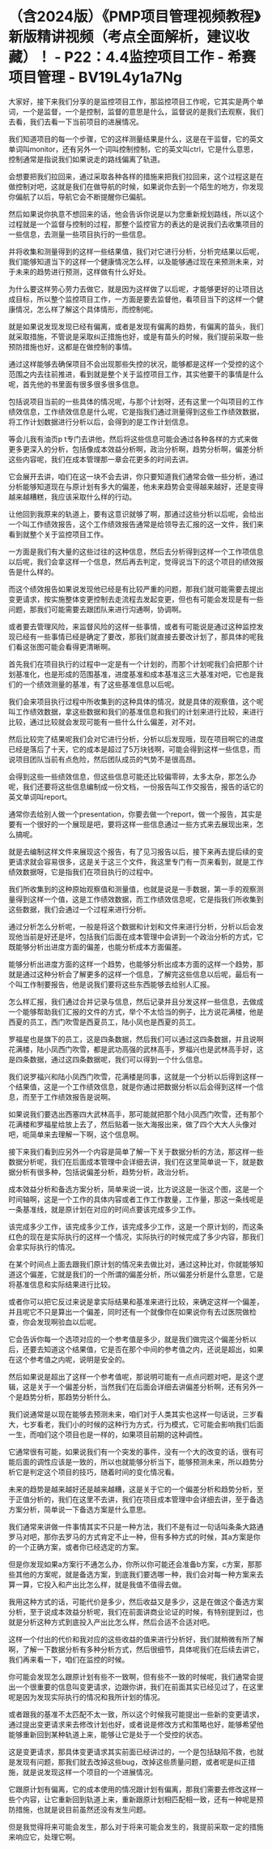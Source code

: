 # （含2024版）《PMP项目管理视频教程》新版精讲视频（考点全面解析，建议收藏）！ - P22：4.4监控项目工作 - 希赛项目管理 - BV19L4y1a7Ng

大家好，接下来我们分享的是监控项目工作，那监控项目工作呢，它其实是两个单词，一个是监督，一个是控制，监督的意思是什么，监督说的是我们去观察，我们去看，我们去看一下当前项目的进展情况。

我们知道项目的每一个步骤，它的这样测量结果是什么，这是在干监督，它的英文单词叫monitor，还有另外一个词叫控制控制，它的英文叫ctrl，它是什么意思，控制通常是指说我们如果说走的路线偏离了轨道。

会想要把我们拉回来，通过采取各种各样的措施来把我们拉回来，这个过程这是在做控制对吧，这就是我们在做导航的时候，如果说你去到一个陌生的地方，你发现你偏航了以后，导航它会不断提醒你已偏航。

然后如果说你执意不想回来的话，他会告诉你说是以为您重新规划路线，所以这个过程就是一个监督与控制的过程，那整个监控官方的表达的是说我们去收集项目的一些信息，去测量一些项目执行的一些信息。

并将收集和测量得到的这样一些结果值，我们对它进行分析，分析完结果以后呢，我们能够知道当下的这样一个健康情况怎么样，以及能够通过现在来预测未来，对于未来的趋势进行预测，这样做有什么好处。

为什么要这样劳心劳力去做它，就是因为这样做了以后呢，才能够更好的让项目达成目标，所以整个监控项目工作，一方面是要去监督他，看项目当下的这样一个健康情况，怎么样了解这个具体情形，而控制呢。

就是如果说发现发现已经有偏离，或者是发现有偏离的趋势，有偏离的苗头，我们就采取措施，不管说是采取纠正措施也好，或是有苗头的时候，我们提前采取一些预防措施也好，这都是在做控制的事情。

通过这样能够去确保项目不会出现那些失控的状况，能够都是这样一个受控的这个范围之内去往前推进，看到就是整个关于监控项目工作，其实他要干的事情是什么呢，首先他的书里面有很多很多很多信息。

包括说项目当前的一些具体的情况呢，与那个计划呀，还有这里一个叫项目的工作绩效信息，工作绩效信息是什么呢，它是指我们通过测量得到这些工作绩效数据，将工作计划数据进行分析以后，会得到的是工作计划信息。

等会儿我有油页p t专门去讲他，然后将这些信息可能会通过各种各样的方式来做更多更深入的分析，包括像成本效益分析啊，政治分析啊，趋势分析啊，偏差分析这些内容呢，我们在成本管理那一章会花更多的时间去讲。

它会展开去讲，咱们在这一块不会去讲，你只要知道我们通常会做一些分析，通过分析能够知道现在与原计划有多大的偏差，他未来趋势会变得越来越好，还是变得越来越糟糕，我应该采取什么样的行动。

让他回到我原来的轨道上，要有这意识就够了啊，那通过这些分析以后呢，会给出一个叫工作绩效报告，这个工作绩效报告通常是给领导去汇报的这一文件，我们来看到就整个关于监控项目工作。

一方面是我们有大量的这些过往的这种信息，然后去分析得到这样一个工作项信息以后呢，我们会拿这样一个信息，然后再去判定，觉得说当下的这个项目的绩效报告是什么样的。

而这个绩效报告如果说发现他已经是有比较严重的问题，那我们就可能需要去提出变更请求，按实施整体变更控制去走流程去发起变更，但也有可能会发现是有一些问题，那我们可能需要去跟团队来进行沟通啊，协调啊。

或者要去管理风险，来监督风险的这样一些事情，或者有可能说是通过这种监控发现已经有一些事情已经是确定了要改，那我们就直接去要改计划了，那具体的呢我们看这张图可能会看得更清晰啊。

首先我们在项目执行的过程中一定是有一个计划的，而那个计划呢我们会把那个计划基准化，也是形成的范围基准，进度基准和成本基准这三大基准对吧，它也是我们的一个绩效测量的基准，有了这些基准信息以后呢。

我们会来项目执行过程中所收集到的这种具体的情况，就是具体的观察值，这个呢叫工作绩效数据，拿这些数据和我们的基准信息和我们的计划来进行比较，来进行比较，通过比较就会发现可能有一些什么什么偏差，对不对。

然后比较完了结果呢我们会对它进行分析，分析以后发现哦，现在项目啊它的进度已经是落后了十天，它的成本是超过了5万块钱啊，可能会得到这样一些信息，而说项目团队当前有点危险，然后团队成员的气势不是很高昂。

会得到这些一些绩效信息，但这些信息可能还比较偏零碎，太多太杂，那怎么办呢，我们还要将这些信息编制成一份文档，一份报告叫工作交报告，报告的话它的英文单词叫report。

通常你去给别人做一个presentation，你要去做一个report，做一个报告，其实是要有一个很好的一个展现是吧，要将这样一些信息通过一些方式来去展现出来，怎么搞呢。

就是去编制这样文件来展现这个报告，有了见习报告以后，接下来再去提后续的变更请求就会容易很多，这是关于这三个文件，我这里专门有一页来看到，就是工作绩效数据呀，它是指我们在项目执行的过程中。

我们所收集到的这种原始观察值和测量值，也就是说是一手数据，第一手的观察测量得到这样一个值，这是工作绩效数据，而工作绩效信息呢，它是指我们所收集到这些数据，我们会通过一个过程来进行分析。

通过分析怎么分析呢，一般是将这个数据和计划和文件来进行分析，分析以后会发现他当前是好还是坏，包括我们后面在成本管理中会讲到一个政治分析的方式，它既能够分析出进度方面的偏差，也能分析成本方面偏差。

能够分析出进度方面的这样一个趋势，也能够分析出成本方面的这样一个趋势，那就是通过这种分析会了解更多的这样一个信息，了解完这些信息以后呢，最后有一个叫工作制要报告，他是说我们要将这些东西能够去给别人汇报。

怎么样汇报，我们通过合并记录与信息，然后记录并且分发这样一些信息，去做成一个能够帮助我们汇报的文件的方式，举个不太恰当的例子，比方说花满楼，他是西夏的员工，西门吹雪是西夏员工，陆小凤也是西夏的员工。

罗福星也是旗下的员工，这是四条数据，然后我们可以通过这四条数据，并且说啊花满楼，陆小凤西门吹雪，都是武功高强的武林高手，罗福兴也是武林高手好，这是四条数据，通过这四条数据呢，我们可以得到一个什么信息。

我们说罗福兴和陆小凤西门吹雪，花满楼是同事，这就是一个分析以后得到这样一个结果值，这是一个工作绩效信息，就是你通过把数据分析以后会得到这样一个信息，而至于工作绩效报告是说啊。

如果说我们要选出西塞四大武林高手，那可能就把那个陆小凤西门吹雪，还有那个花满楼和罗福星给放上去了，然后贴着一张大海报出来，做了四个大大人头像对吧，呃简单来去理解一下啊，这个信息啊。

接下来我们看到应另外一个内容是简单了解一下关于数据分析的方法，那这样一些数据分析呢，我们在后面成本管理中会详细去讲，我们在这里简单说一下，就是数据分析有很多种，包括说偏差分析，趋势分析，政治分析。

成本效益分析和备选方案分析，简单来说一说，比方说这是一张这个图，这是一个时间轴啊，这是一个工作的具体内容或者工作工作数量，工作量，那这一条线呢是一条基准线，就是原计划在对应的时间点要该完成多少工作。

该完成多少工作，该完成多少工作，该完成多少工作，这是一个原计划的，而这条红色的现在是实际执行的这样一个情况，实际执行的时候完成了多少内容，那我们会拿实际执行的情况。

在某个时间点上面去跟我们原计划的情况来去做比对，通过这种比对，你就能够知道这个偏差，它就是我们的一个所谓的偏差分析，所以偏差分析是什么意思，它是将基准信息和实际结果进行比较。

或者你可以把它反过来说是拿实际结果和基准来进行比较，来确定这样一个偏差，并且呢它不只是算出一个偏差，同时还有一个就像你在如果说你有去过医院做检查，你会发现啊验血以后呢。

它会告诉你每一个选项对应的一个参考值是多少，就是我们做完这个偏差分析以后，还要去知道这个结果值，它是否在那个中间的参考值之内，还说是超出，如果在这个参考值之内呢，说明是安全的。

然后如果说是超出了这样一个参考值呢，那说明可能有一点点问题对吧，是这个逻辑，这是关于一个偏差分析，当然我们在后面会详细去讲偏差分析啊，还有另外一个是趋势分析，那趋势分析什么。

我们说通常是以现在能够去预测未来，咱们对于人类其实也这样一句话说，三岁看大，七岁看老，我们小的时候的这种行为方式，行为模式，它可能会影响我们后面一生，而咱们这个项目也是一样的，如果项目前期的这种调性。

它通常很有可能，如果说我们有一个突发的事件，没有一个大的改变的话，很有可能后面的调性应该是一致的，所以也就能够分析当下，能够预测未来，所以趋势分析它是判定这个项目的技巧，随着时间的变化情况看。

未来的趋势是越来越好还是越来越糟，这是关于它的一个偏差分析和趋势分析，至于正值分析的，我们在这里不去讲，我们在项目成本管理中会详细去讲，至于备选方案分析，简单说一下备选方案是什么意思。

我们通常来讲做一件事情其实不只是一种方法，我们不是有过一句话叫条条大路通罗马对吧，那你去罗马的方式肯定不止一种，但有多种方式的时候，其a方案是你的一个正确方案，或者你已经选定的方案。

但是你发现如果a方案行不通怎么办，你所以你可能还会准备b方案，c方案，那那些其他的方案呢，就是备选方案，到底我们要选哪一种，我们会对每一种方案来去算一算，它投入和产出比怎么样，就是我值不值得去做。

我用这种方式的话，可能代价是多少，然后收益又是多少，这是在做这个备选方案分析，至于说成本效益分析呢，我们在前面讲商业论证的时候，有特别提到过，也就是分析这种方式到底投入产出比怎么样，然后合适不合适对吧。

这样一个付出的代价和我对应的这些收益的值来进行分析好，我们就稍微有所了解啊，了解一下数据分析有多种分析方式，然后很细节，具体呢我们在后续去讲它，我们再来看一下，咱们在监控的时候。

你可能会发现怎么跟原计划有些不一致啊，但有些不一致的时候呢，我们通常会提出一个很重要的信息叫变更请求，边跟你讲，我们在前面其实已经见过了，在这里呢是因为发现实际执行的情况和我所计划的情况。

或者跟我的基准不太匹配不太一致，所以这个时候我可能提出一些新的变更请求，通过提出变更请求来去修改计划也好，或者说是修改方式和策略也好，能够希望他能够重新回到某种轨道上来，能够让它是处于一个受控的状态。

这是变更请求，那具体变更请求其实前面已经讲过的，一个是包括缺陷不救，也就是发现有问题，那我们就去改掉这些bug，改掉这些质量问题，或者呢是纠正措施，就是说发现这样一个项目的一个进展情况。

它跟原计划有偏离，它的成本使用的情况跟计划有偏离，那我们需要去修改这样一些个内容，让它重新回到轨道上来，重新跟原计划相匹配相一致，还有一种呢是预防措施，也就是说目前虽然还没有发生问题。

但是我觉得将来可能会发生，那么对于将来可能会发生的，我提前采取一定的措施来响应它，处理它啊。